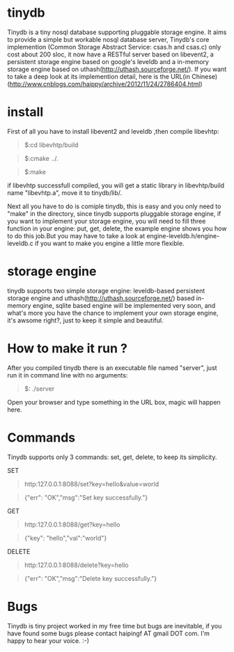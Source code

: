 tinydb
======

Tinydb is a tiny nosql database supporting pluggable storage engine. It aims to provide a simple but workable nosql database server,
Tinydb's core implemention (Common Storage Abstract Service: csas.h and csas.c) only cost about 200 sloc, it now have a RESTful server
based on libevent2, a persistent storage engine based on google's leveldb and a in-memory storage engine based on uthash(http://uthash.sourceforge.net/).
If you want to take a deep look at its implemention detail, here is the URL(in Chinese)(http://www.cnblogs.com/haippy/archive/2012/11/24/2786404.html)

install
=======
First of all you have to install libevent2 and leveldb ,then compile libevhtp:

> $:cd libevhtp/build

> $:cmake ../.

> $:make

if libevhtp successfull compiled, you will get a static library in libevhtp/build name "libevhtp.a", move it to tinydb/lib/.

Next all you have to do is comiple tinydb, this is easy and you only need to "make" in the directory, since tinydb supports pluggable storage engine,
if you want to implement your storage engine, you will need to fill three function in your engine: put, get, delete, the example engine shows you how 
to do this job.But you may have to take a look at engine-leveldb.h/engine-leveldb.c if you want to make you engine a little more flexible.

storage engine
==============
tinydb supports two simple storage engine: leveldb-based persistent storage engine and uthash(http://uthash.sourceforge.net/) based in-memory 
engine, sqlite based engine will be implemented very soon, and what's more you have the chance to implement your own storage engine,
it's awsome right?, just to keep it simple and beautiful.

How to make it run ?
====================
After you compiled tinydb there is an executable file named "server", just run it in command line with no arguments:
> $: ./server

Open your browser and type something in the URL box, magic will happen here.

Commands
========
Tinydb supports only 3 commands: set, get, delete, to keep its simplicity.

SET
> http:127.0.0.1:8088/set?key=hello&value=world

> {"err": "OK","msg":"Set key successfully."}

GET
> http:127.0.0.1:8088/get?key=hello

> {"key": "hello","val":"world"}

DELETE
> http:127.0.0.1:8088/delete?key=hello

> {"err": "OK","msg":"Delete key successfully."}

Bugs
=====
Tinydb is tiny project worked in my free time but bugs are inevitable, if you have found some bugs please contact haipingf AT gmail DOT com.
I'm happy to hear your voice. :-)
